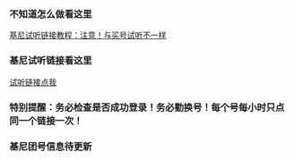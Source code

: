 ### 不知道怎么做看这里
[基尼试听链接教程：注意！与买号试听不一样](https://plxd1106.gitee.io/2020/08/12/%E5%9F%BA%E5%B0%BC%E8%AF%95%E5%90%AC%E9%93%BE%E6%8E%A5%E6%95%99%E7%A8%8B.html)

### 基尼试听链接看这里
[试听链接点我](https://shimo.im/docs/pVXKxWpdcY88PrYJ)
### 特别提醒：务必检查是否成功登录！务必勤换号！每个号每小时只点同一个链接一次！

### 基尼团号信息待更新
